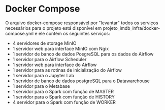 # Docker Compose
O arquivo docker-compose responsável por "levantar" todos os serviços necessários para o projeto está disponível em projeto_imdb_infra/docker-compose.yml e ele contém os seguintes serviços:

* 4 servidores de storage MinIO
* 1 servidor web para interface MinIO com Ngix
* 1 servidor de banco de dados PosgreSQL para os dados do Airflow
* 1 servidor para o Airflow Scheduler
* 1 servidor web para interface do Airflow
* 1 servidor para as rotinas de inicialização do Airflow
* 1 servidor para o Jupyter Lab
* 1 servidor de banco de dados postgreSQL para o Datawarehouse
* 1 servidor para o Metabase
* 1 servidor para o Spark com função de MASTER
* 1 servidor para o Spark com função de HISTORY
* 4 servidor para o Spark com função de WORKER